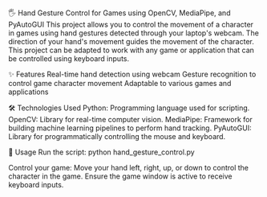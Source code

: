 🖐️ Hand Gesture Control for Games using OpenCV, MediaPipe, and PyAutoGUI
This project allows you to control the movement of a character in games using hand gestures detected through your laptop's webcam. The direction of your hand's movement guides the movement of the character. This project can be adapted to work with any game or application that can be controlled using keyboard inputs.

✨ Features
Real-time hand detection using webcam
Gesture recognition to control game character movement
Adaptable to various games and applications

🛠️ Technologies Used
Python: Programming language used for scripting.
OpenCV: Library for real-time computer vision.
MediaPipe: Framework for building machine learning pipelines to perform hand tracking.
PyAutoGUI: Library for programmatically controlling the mouse and keyboard.

🚀 Usage
Run the script:
python hand_gesture_control.py

Control your game:
Move your hand left, right, up, or down to control the character in the game.
Ensure the game window is active to receive keyboard inputs.
